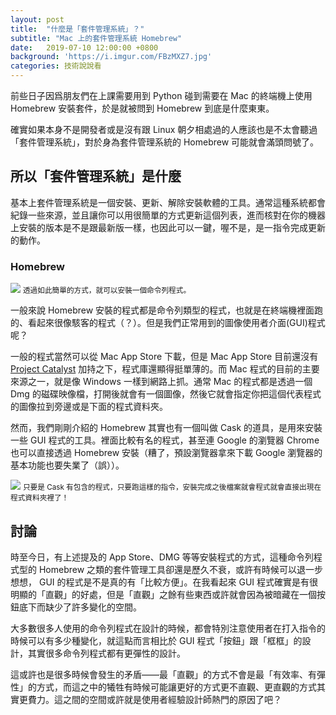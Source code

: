 ```yaml
---
layout: post
title:  "什麼是「套件管理系統」？"
subtitle: "Mac 上的套件管理系統 Homebrew"
date:   2019-07-10 12:00:00 +0800
background: 'https://i.imgur.com/FBzMXZ7.jpg'
categories: 技術說說看
---
```


前些日子因爲朋友們在上課需要用到 Python 碰到需要在 Mac 的終端機上使用 Homebrew 安裝套件，於是就被問到 Homebrew 到底是什麼東東。

確實如果本身不是開發者或是沒有跟 Linux 朝夕相處過的人應該也是不太會聽過「套件管理系統」，對於身為套件管理系統的 Homebrew 可能就會滿頭問號了。

## 所以「套件管理系統」是什麼

基本上套件管理系統是一個安裝、更新、解除安裝軟體的工具。通常這種系統都會紀錄一些來源，並且讓你可以用很簡單的方式更新這個列表，進而核對在你的機器上安裝的版本是不是跟最新版一樣，也因此可以一鍵，喔不是，是一指令完成更新的動作。

### Homebrew

![](https://i.imgur.com/sYUw4k0.png)
<small>透過如此簡單的方式，就可以安裝一個命令列程式。</small>

一般來說 Homebrew 安裝的程式都是命令列類型的程式，也就是在終端機裡面跑的、看起來很像駭客的程式（？）。但是我們正常用到的圖像使用者介面(GUI)程式呢？

一般的程式當然可以從 Mac App Store 下載，但是 Mac App Store 目前還沒有 [Project Catalyst]({{site.url}}{{site.baseurl}}/posts/2019/apple-marzipan.html) 加持之下，程式庫還顯得挺單薄的。而 Mac 程式的目前的主要來源之一，就是像 Windows 一樣到網路上抓。通常 Mac 的程式都是透過一個 Dmg 的磁碟映像檔，打開後就會有一個圖像，然後它就會指定你把這個代表程式的圖像拉到旁邊或是下面的程式資料夾。

然而，我們剛剛介紹的 Homebrew 其實也有一個叫做 Cask 的道具，是用來安裝一些 GUI 程式的工具。裡面比較有名的程式，甚至連 Google 的瀏覽器 Chrome 也可以直接透過 Homebrew 安裝（糟了，預設瀏覽器拿來下載 Google 瀏覽器的基本功能也要失業了（誤））。

![](https://i.imgur.com/9AHnHdH.png)
<small>只要是 Cask 有包含的程式，只要跑這樣的指令，安裝完成之後檔案就會程式就會直接出現在程式資料夾裡了！</small>

## 討論

時至今日，有上述提及的 App Store、DMG 等等安裝程式的方式，這種命令列程式型的 Homebrew 之類的套件管理工具卻還是歷久不衰，或許有時候可以退一步想想， GUI 的程式是不是真的有「比較方便」。在我看起來 GUI 程式確實是有很明顯的「直觀」的好處，但是「直觀」之餘有些東西或許就會因為被暗藏在一個按鈕底下而缺少了許多變化的空間。

大多數很多人使用的命令列程式在設計的時候，都會特別注意使用者在打入指令的時候可以有多少種變化，就這點而言相比於 GUI 程式「按鈕」跟「框框」的設計，其實很多命令列程式都有更彈性的設計。

這或許也是很多時候會發生的矛盾——最「直觀」的方式不會是最「有效率、有彈性」的方式，而這之中的犧牲有時候可能讓更好的方式更不直觀、更直觀的方式其實更費力。這之間的空間或許就是使用者經驗設計師熱門的原因了吧？